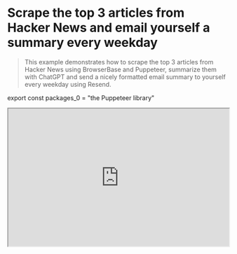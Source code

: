 # Scrape the top 3 articles from Hacker News and email yourself a summary every weekday

> This example demonstrates how to scrape the top 3 articles from Hacker News using BrowserBase and Puppeteer, summarize them with ChatGPT and send a nicely formatted email summary to yourself every weekday using Resend.

export const packages_0 = "the Puppeteer library"

<iframe width="100%" height="315" src="https://www.youtube.com/embed/6azvzrZITKY?si=muKtsBiS9TJGGKWg" title="YouTube video player" allow="accelerometer; clipboard-write; encrypted-media; gyroscope; picture-in-picture; web-share" referrerPolicy="strict-origin-when-cross-origin" allowFullScreen />

## Overview

In this example we'll be using a number of different tools and features to:

1. Scrape the content of the top 3 articles from Hacker News
2. Summarize each article
3. Email the summaries to yourself

And we'll be using the following tools and features:

* [Schedules](/tasks/scheduled) to run the task every weekday at 9 AM
* [Batch Triggering](/triggering#yourtask-batchtriggerandwait) to run separate child tasks for each article while the parent task waits for them all to complete
* [idempotencyKey](/triggering#idempotencykey) to prevent tasks being triggered multiple times
* [BrowserBase](https://browserbase.com/) to proxy the scraping of the Hacker News articles
* [Puppeteer](https://pptr.dev/) to scrape the articles linked from Hacker News
* [OpenAI](https://platform.openai.com/docs/overview) to summarize the articles
* [Resend](https://resend.com/) to send a nicely formatted email summary

<Warning>
  **WEB SCRAPING:** When web scraping, you MUST use a proxy to comply with our terms of service. Direct scraping of third-party websites without the site owner's permission using Trigger.dev Cloud is prohibited and will result in account suspension. See [this example](/guides/examples/puppeteer#scrape-content-from-a-web-page) which uses a proxy.
</Warning>

## Prerequisites

* A project with [Trigger.dev initialized](/quick-start)
* [Puppeteer](https://pptr.dev/guides/installation) installed on your machine
* A [BrowserBase](https://browserbase.com/) account
* An [OpenAI](https://platform.openai.com/docs/overview) account
* A [Resend](https://resend.com/) account

## Build configuration

First up, add these build settings to your `trigger.config.ts` file:

```tsx trigger.config.ts
import { defineConfig } from "@trigger.dev/sdk";
import { puppeteer } from "@trigger.dev/build/extensions/puppeteer";

export default defineConfig({
  project: "<project ref>",
  // Your other config settings...
  build: {
    // This is required to use the Puppeteer library
    extensions: [puppeteer()],
  },
});
```

Learn more about the [trigger.config.ts](/config/config-file) file including setting default retry settings, customizing the build environment, and more.

### Environment variables

Set the following environment variable in your local `.env` file to run this task locally. And before deploying your task, set them in the [Trigger.dev dashboard](/deploy-environment-variables) or [using the SDK](/deploy-environment-variables#in-your-code):

```bash
BROWSERBASE_API_KEY: "<your BrowserBase API key>"
OPENAI_API_KEY: "<your OpenAI API key>"
RESEND_API_KEY: "<your Resend API key>"
```

### Task code

```ts trigger/scrape-hacker-news.ts
import { render } from "@react-email/render";
import { logger, schedules, task, wait } from "@trigger.dev/sdk";
import { OpenAI } from "openai";
import puppeteer from "puppeteer-core";
import { Resend } from "resend";
import { HNSummaryEmail } from "./summarize-hn-email";

const openai = new OpenAI({ apiKey: process.env.OPENAI_API_KEY });
const resend = new Resend(process.env.RESEND_API_KEY);

// Parent task (scheduled to run 9AM every weekday)
export const summarizeHackerNews = schedules.task({
  id: "summarize-hacker-news",
  cron: {
    pattern: "0 9 * * 1-5",
    timezone: "Europe/London",
  }, // Run at 9 AM, Monday to Friday
  run: async () => {
    // Connect to BrowserBase to proxy the scraping of the Hacker News articles
    const browser = await puppeteer.connect({
      browserWSEndpoint: `wss://connect.browserbase.com?apiKey=${process.env.BROWSERBASE_API_KEY}`,
    });
    logger.info("Connected to Browserbase");

    const page = await browser.newPage();

    // Navigate to Hacker News and scrape top 3 articles
    await page.goto("https://news.ycombinator.com/news", {
      waitUntil: "networkidle0",
    });
    logger.info("Navigated to Hacker News");

    const articles = await page.evaluate(() => {
      const items = document.querySelectorAll(".athing");
      return Array.from(items)
        .slice(0, 3)
        .map((item) => {
          const titleElement = item.querySelector(".titleline > a");
          const link = titleElement?.getAttribute("href");
          const title = titleElement?.textContent;
          return { title, link };
        });
    });
    logger.info("Scraped top 3 articles", { articles });

    await browser.close();
    await wait.for({ seconds: 5 });

    // Use batchTriggerAndWait to process articles
    const summaries = await scrapeAndSummarizeArticle
      .batchTriggerAndWait(
        articles.map((article) => ({
          payload: { title: article.title!, link: article.link! },
        }))
      )
      .then((batch) => batch.runs.filter((run) => run.ok).map((run) => run.output));

    // Send email using Resend
    await resend.emails.send({
      from: "Hacker News Summary <hi@demo.tgr.dev>",
      to: ["james@trigger.dev"],
      subject: "Your morning HN summary",
      html: render(<HNSummaryEmail articles={summaries} />),
    });

    logger.info("Email sent successfully");
  },
});

// Child task for scraping and summarizing individual articles
export const scrapeAndSummarizeArticle = task({
  id: "scrape-and-summarize-articles",
  retry: {
    maxAttempts: 3,
    minTimeoutInMs: 5000,
    maxTimeoutInMs: 10000,
    factor: 2,
    randomize: true,
  },
  run: async ({ title, link }: { title: string; link: string }) => {
    logger.info(`Summarizing ${title}`);

    const browser = await puppeteer.connect({
      browserWSEndpoint: `wss://connect.browserbase.com?apiKey=${process.env.BROWSERBASE_API_KEY}`,
    });
    const page = await browser.newPage();

    // Prevent all assets from loading, images, stylesheets etc
    await page.setRequestInterception(true);
    page.on("request", (request) => {
      if (["script", "stylesheet", "image", "media", "font"].includes(request.resourceType())) {
        request.abort();
      } else {
        request.continue();
      }
    });

    await page.goto(link, { waitUntil: "networkidle0" });
    logger.info(`Navigated to article: ${title}`);

    // Extract the main content of the article
    const content = await page.evaluate(() => {
      const articleElement = document.querySelector("article") || document.body;
      return articleElement.innerText.trim().slice(0, 1500); // Limit to 1500 characters
    });

    await browser.close();

    logger.info(`Extracted content for article: ${title}`, { content });

    // Summarize the content using ChatGPT
    const response = await openai.chat.completions.create({
      model: "gpt-4o",
      messages: [
        {
          role: "user",
          content: `Summarize this article in 2-3 concise sentences:\n\n${content}`,
        },
      ],
    });

    logger.info(`Generated summary for article: ${title}`);

    return {
      title,
      link,
      summary: response.choices[0].message.content,
    };
  },
});
```

## Create your email template using React Email

To prevent the main example from becoming too cluttered, we'll create a separate file for our email template. It's formatted using [React Email](https://react.email/docs/introduction) components so you'll need to install the package to use it.

Notice how this file is imported into the main task code and passed to Resend to send the email.

```tsx summarize-hn-email.tsx
import { Html, Head, Body, Container, Section, Heading, Text, Link } from "@react-email/components";

interface Article {
  title: string;
  link: string;
  summary: string | null;
}

export const HNSummaryEmail: React.FC<{ articles: Article[] }> = ({ articles }) => (
  <Html>
    <Head />
    <Body style={{ fontFamily: "Arial, sans-serif", padding: "20px" }}>
      <Container>
        <Heading as="h1">Your Morning HN Summary</Heading>
        {articles.map((article, index) => (
          <Section key={index} style={{ marginBottom: "20px" }}>
            <Heading as="h3">
              <Link href={article.link}>{article.title}</Link>
            </Heading>
            <Text>{article.summary || "No summary available"}</Text>
          </Section>
        ))}
      </Container>
    </Body>
  </Html>
);
```

## Local development

To test this example task locally, be sure to install any packages from the build extensions you added to your `trigger.config.ts` file to your local machine. In this case, you need to install {packages_0}.

## Testing your task

To test this task in the dashboard, use the Test page and set the schedule date to "Now" to ensure the task triggers immediately. Then click "Run test" and wait for the task to complete.
